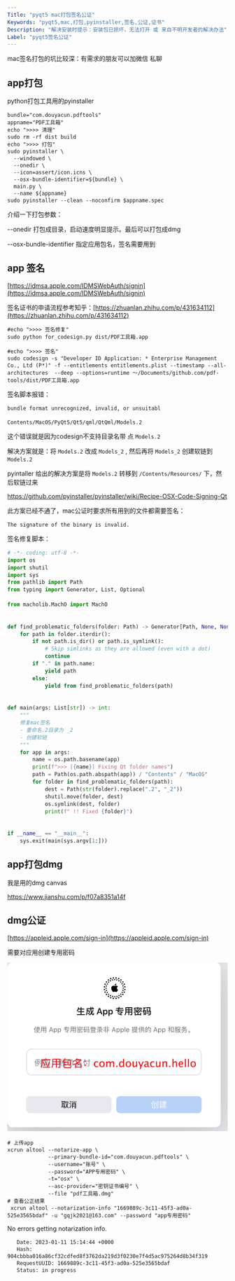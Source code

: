 ```yaml
---
Title: "pyqt5 mac打包签名公证"
Keywords: "pyqt5,mac,打包,pyinstaller,签名,公证,证书"
Description: "解决安装时提示：安装包已损坏，无法打开 或 来自不明开发者的解决办法"
Label: "pyqt5签名公证"
---
```


mac签名打包的坑比较深：有需求的朋友可以加微信  私聊



## app打包

python打包工具用的pyinstaller

```shell
bundle="com.douyacun.pdftools"
appname="PDF工具箱"
echo ">>>> 清理"
sudo rm -rf dist build
echo ">>>> 打包"
sudo pyinstaller \
  --windowed \
  --onedir \
  --icon=assert/icon.icns \
  --osx-bundle-identifier=${bundle} \
  main.py \
  --name ${appname}
sudo pyinstaller --clean --noconfirm $appname.spec
```

介绍一下打包参数：

--onedir 打包成目录，启动速度明显提示。最后可以打包成dmg

--osx-bundle-identifier 指定应用包名，签名需要用到



## app 签名

 [https://idmsa.apple.com/IDMSWebAuth/signin](https://idmsa.apple.com/IDMSWebAuth/signin)

签名证书的申请流程参考知乎：[https://zhuanlan.zhihu.com/p/431634112](https://zhuanlan.zhihu.com/p/431634112)

```shell
#echo ">>>> 签名修复"
sudo python for_codesign.py dist/PDF工具箱.app

#echo ">>>> 签名"
sudo codesign -s "Developer ID Application: * Enterprise Management Co., Ltd (P*)" -f --entitlements entitlements.plist --timestamp --all-architectures  --deep --options=runtime ～/Documents/github.com/pdf-tools/dist/PDF工具箱.app
```

签名脚本报错：

```
bundle format unrecognized, invalid, or unsuitabl

Contents/MacOS/PyQt5/Qt5/qml/QtQml/Models.2
```

这个错误就是因为codesign不支持目录名带 点 `Models.2`

解决方案就是：将 `Models.2`  改成 `Models_2` , 然后再将 `Models_2` 创建软链到 `Models.2`



pyintaller 给出的解决方案是将 `Models.2` 转移到 `/Contents/Resources/` 下，然后软链过来

https://github.com/pyinstaller/pyinstaller/wiki/Recipe-OSX-Code-Signing-Qt

此方案已经不通了，mac公证时要求所有用到的文件都需要签名：

```
The signature of the binary is invalid.
```



签名修复脚本：

```python
# -*- coding: utf-8 -*-
import os
import shutil
import sys
from pathlib import Path
from typing import Generator, List, Optional

from macholib.MachO import MachO


def find_problematic_folders(folder: Path) -> Generator[Path, None, None]:
    for path in folder.iterdir():
        if not path.is_dir() or path.is_symlink():
            # Skip simlinks as they are allowed (even with a dot)
            continue
        if "." in path.name:
            yield path
        else:
            yield from find_problematic_folders(path)


def main(args: List[str]) -> int:
    """
    修复mac签名
    - 重命名.2目录为 _2
    - 创建软链
    """
    for app in args:
        name = os.path.basename(app)
        print(f">>> [{name}] Fixing Qt folder names")
        path = Path(os.path.abspath(app)) / "Contents" / "MacOS"
        for folder in find_problematic_folders(path):
            dest = Path(str(folder).replace(".2", "_2"))
            shutil.move(folder, dest)
            os.symlink(dest, folder)
            print(f" !! Fixed {folder}")


if __name__ == "__main__":
    sys.exit(main(sys.argv[1:]))

```



## app打包dmg

我是用的dmg canvas

https://www.jianshu.com/p/f07a8351a14f



## dmg公证

 [https://appleid.apple.com/sign-in](https://appleid.apple.com/sign-in)

需要对应用创建专用密码

![image-20230111232411436](assert/image-20230111232411436.png)

```
# 上传app
xcrun altool --notarize-app \
             --primary-bundle-id="com.douyacun.pdftools" \
             --username="账号" \
             --password="APP专用密码" \
             -t="osx" \
             --asc-provider="密钥证书编号" \
             --file "pdf工具箱.dmg"
# 查看公正结果
 xcrun altool --notarization-info "1669889c-3c11-45f3-ad0a-525e3565bdaf" -u "gqjk2021@163.com" --password "app专用密码"
```



No errors getting notarization info.

       Date: 2023-01-11 15:14:44 +0000
       Hash: 904cbbba016a86cf32cdfed8f3762da219d3f0230e7f4d5ac975264d8b34f319
       RequestUUID: 1669889c-3c11-45f3-ad0a-525e3565bdaf
       Status: in progress


